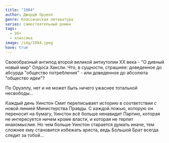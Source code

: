 ```yaml
---
title: "1984"
author: Джордж Оруелл
genre: Классическая литература
series: самостоятельный роман
tags:
  - 16+
  - классика
image: /img/1984.jpeg
have: true
---
```

Своеобразный антипод второй великой антиутопии XX века - "О дивный новый мир" Олдоса Хаксли. Что, в сущности, страшнее: доведенное до абсурда "общество потребления" - или доведенное до абсолюта "общество идеи"?

По Оруэллу, нет и не может быть ничего ужаснее тотальной несвободы...

Каждый день Уинстон Смит переписывает историю в соответствии с новой линией Министерства Правды. С каждой ложью, которую он переносит на бумагу, Уинстон всё больше ненавидит Партию, которая не интересуется ничем кроме власти, и которая не терпит инакомыслия. Но чем больше Уинстон старается думать иначе, тем сложнее ему становится избежать ареста, ведь Большой Брат всегда следит за тобой…

